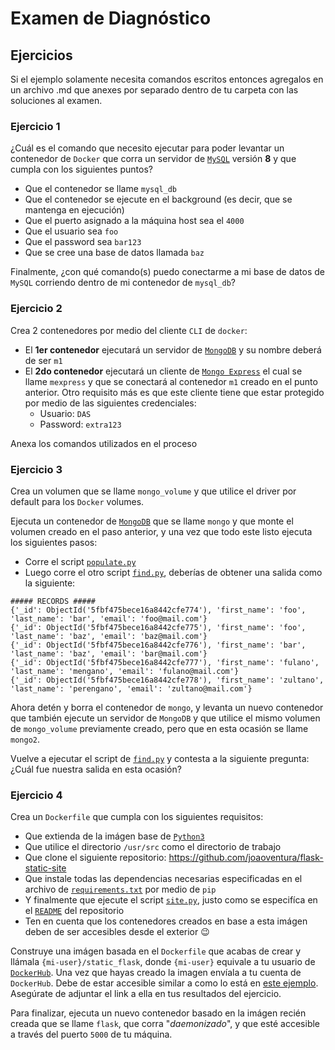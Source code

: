 # Examen de Diagnóstico

## Ejercicios

Si el ejemplo solamente necesita comandos escritos entonces agregalos en un archivo .md que anexes por separado dentro de tu carpeta con las soluciones al examen.

### Ejercicio 1

¿Cuál es el comando que necesito ejecutar para poder levantar un contenedor de `Docker` que corra un servidor de [`MySQL`](https://hub.docker.com/_/mysql) versión **8** y que cumpla con los siguientes puntos?

- Que el contenedor se llame `mysql_db`
- Que el contenedor se ejecute en el background (es decir, que se mantenga en ejecución)
- Que el puerto asignado a la máquina host sea el `4000`
- Que el usuario sea `foo`
- Que el password sea `bar123`
- Que se cree una base de datos llamada `baz`

Finalmente, ¿con qué comando(s) puedo conectarme a mi base de datos de `MySQL` corriendo dentro de mi contenedor de `mysql_db`?

### Ejercicio 2

Crea 2 contenedores por medio del cliente `CLI` de `docker`:

- El **1er contenedor** ejecutará un servidor de [`MongoDB`](https://hub.docker.com/_/mongo) y su nombre deberá de ser `m1`
- El **2do contenedor** ejecutará un cliente de [`Mongo Express`](https://hub.docker.com/_/mongo-express) el cual se llame `mexpress` y que se conectará al contenedor `m1` creado en el punto anterior. Otro requisito más es que este cliente tiene que estar protegido por medio de las siguientes credenciales:
  - Usuario: `DAS`
  - Password: `extra123`

Anexa los comandos utilizados en el proceso

### Ejercicio 3

Crea un volumen que se llame `mongo_volume` y que utilice el driver por default para los `Docker` volumes.

Ejecuta un contenedor de [`MongoDB`](https://hub.docker.com/_/mongo) que se llame `mongo` y que monte el volumen creado en el paso anterior, y una vez que todo este listo ejecuta los siguientes pasos:

- Corre el script [`populate.py`](ejercicio-3/populate.py)
- Luego corre el otro script [`find.py`](ejercicio-3/find.py), deberías de obtener una salida como la siguiente:

``` shell
##### RECORDS #####
{'_id': ObjectId('5fbf475bece16a8442cfe774'), 'first_name': 'foo', 'last_name': 'bar', 'email': 'foo@mail.com'}
{'_id': ObjectId('5fbf475bece16a8442cfe775'), 'first_name': 'foo', 'last_name': 'baz', 'email': 'baz@mail.com'}
{'_id': ObjectId('5fbf475bece16a8442cfe776'), 'first_name': 'bar', 'last_name': 'baz', 'email': 'bar@mail.com'}
{'_id': ObjectId('5fbf475bece16a8442cfe777'), 'first_name': 'fulano', 'last_name': 'mengano', 'email': 'fulano@mail.com'}
{'_id': ObjectId('5fbf475bece16a8442cfe778'), 'first_name': 'zultano', 'last_name': 'perengano', 'email': 'zultano@mail.com'}
```

Ahora detén y borra el contenedor de `mongo`, y levanta un nuevo contenedor que también ejecute un servidor de `MongoDB` y que utilice el mismo volumen de `mongo_volume` previamente creado, pero que en esta ocasión se llame `mongo2`.

Vuelve a ejecutar el script de [`find.py`](ejercicio-3/find.py) y contesta a la siguiente pregunta: ¿Cuál fue nuestra salida en esta ocasión?

### Ejercicio 4

Crea un `Dockerfile` que cumpla con los siguientes requisitos:

- Que extienda de la imágen base de [`Python3`](https://hub.docker.com/_/python)
- Que utilice el directorio `/usr/src` como el directorio de trabajo
- Que clone el siguiente repositorio: <https://github.com/joaoventura/flask-static-site>
- Que instale todas las dependencias necesarias especificadas en el archivo de [`requirements.txt`](https://github.com/joaoventura/flask-static-site/blob/master/requirements.txt) por medio de `pip`
- Y finalmente que ejecute el script [`site.py`](https://github.com/joaoventura/flask-static-site/blob/master/site.py), justo como se especifíca en el [`README`](https://github.com/joaoventura/flask-static-site#development--building) del repositorio
- Ten en cuenta que los contenedores creados en base a esta imágen deben de ser accesibles desde el exterior :wink:

Construye una imágen basada en el `Dockerfile` que acabas de crear y llámala `{mi-user}/static_flask`, donde `{mi-user}` equivale a tu usuario de [`DockerHub`](https://hub.docker.com/). Una vez que hayas creado la imagen envíala a tu cuenta de `DockerHub`. Debe de estar accesible similar a como lo está en [este ejemplo](https://hub.docker.com/r/anhellojz/static_flask). Asegúrate de adjuntar el link a ella en tus resultados del ejercicio.

Para finalizar, ejecuta un nuevo contenedor basado en la imágen recién creada que se llame `flask`, que corra "_daemonizado_", y que esté accesible a través del puerto `5000` de tu máquina.
